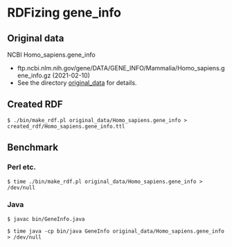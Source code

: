 # RDFizing gene_info

## Original data

NCBI Homo_sapiens.gene_info
* ftp.ncbi.nlm.nih.gov/gene/DATA/GENE_INFO/Mammalia/Homo_sapiens.gene_info.gz (2021-02-10)
* See the directory [original_data](https://github.com/dbcls/graphdbs/tree/master/benchmarks/gene_info/original_data) for details.

## Created RDF
```
$ ./bin/make_rdf.pl original_data/Homo_sapiens.gene_info > created_rdf/Homo_sapiens.gene_info.ttl
```

## Benchmark

### Perl etc.
```
$ time ./bin/make_rdf.pl original_data/Homo_sapiens.gene_info > /dev/null
```

### Java
```
$ javac bin/GeneInfo.java
```
```
$ time java -cp bin/java GeneInfo original_data/Homo_sapiens.gene_info > /dev/null
```
